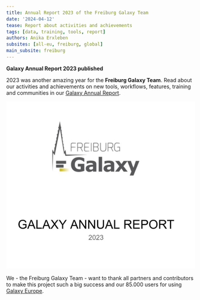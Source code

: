 ```yaml
---
title: Annual Report 2023 of the Freiburg Galaxy Team
date: '2024-04-12'
tease: Report about activities and achievements
tags: [data, training, tools, report]
authors: Anika Erxleben
subsites: [all-eu, freiburg, global]
main_subsite: freiburg
---
```


**Galaxy Annual Report 2023 published**

2023 was another amazing year for the **Freiburg Galaxy Team**. Read about our activities and achievements on new tools, workflows, features, training and communities in our [Galaxy Annual Report](https://usegalaxy.eu/static/share/reports/2023).

![AnnualReport](annualreport.png)

We - the Freiburg Galaxy Team - want to thank all partners and contributors to make this project such a big success and our 85.000 users for using [Galaxy Europe](https://usegalaxy.eu).
